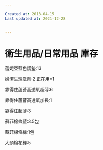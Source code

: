 ```yaml
---

Created at: 2013-04-15
Last updated at: 2021-12-28


---
```


# 衛生用品/日常用品 庫存


蕾妮亞藍色護墊:13

婦潔生理洗劑:2
正在用\*1

靠得住蘆薈高透氧超薄:6

靠得住蘆薈高透氧加長:1

靠得住超薄:3

蘇菲棉條藍:3.5包

蘇菲棉條綠:1包

大頭棉花棒:5

